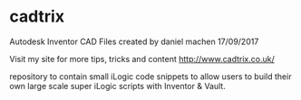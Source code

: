 # cadtrix
Autodesk Inventor CAD Files
created by daniel machen
17/09/2017

Visit my site for more tips, tricks and content 
http://www.cadtrix.co.uk/

repository to contain small iLogic code snippets to allow users to build their own large scale super iLogic scripts with Inventor & Vault.

